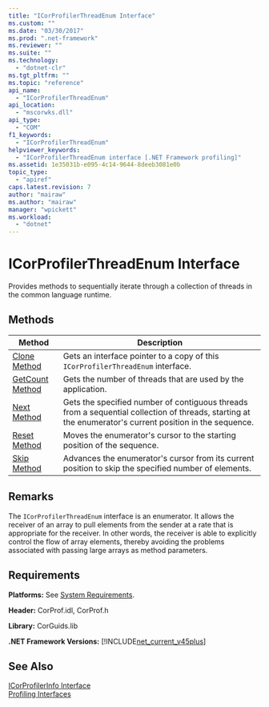 ```yaml
---
title: "ICorProfilerThreadEnum Interface"
ms.custom: ""
ms.date: "03/30/2017"
ms.prod: ".net-framework"
ms.reviewer: ""
ms.suite: ""
ms.technology: 
  - "dotnet-clr"
ms.tgt_pltfrm: ""
ms.topic: "reference"
api_name: 
  - "ICorProfilerThreadEnum"
api_location: 
  - "mscorwks.dll"
api_type: 
  - "COM"
f1_keywords: 
  - "ICorProfilerThreadEnum"
helpviewer_keywords: 
  - "ICorProfilerThreadEnum interface [.NET Framework profiling]"
ms.assetid: 1e35031b-e095-4c14-9644-8deeb3081e0b
topic_type: 
  - "apiref"
caps.latest.revision: 7
author: "mairaw"
ms.author: "mairaw"
manager: "wpickett"
ms.workload: 
  - "dotnet"
---
```

# ICorProfilerThreadEnum Interface
Provides methods to sequentially iterate through a collection of threads in the common language runtime.  
  
## Methods  
  
|Method|Description|  
|------------|-----------------|  
|[Clone Method](../../../../docs/framework/unmanaged-api/profiling/icorprofilerthreadenum-clone-method.md)|Gets an interface pointer to a copy of this `ICorProfilerThreadEnum` interface.|  
|[GetCount Method](../../../../docs/framework/unmanaged-api/profiling/icorprofilerthreadenum-getcount-method.md)|Gets the number of threads that are used by the application.|  
|[Next Method](../../../../docs/framework/unmanaged-api/profiling/icorprofilerthreadenum-next-method.md)|Gets the specified number of contiguous threads from a sequential collection of threads, starting at the enumerator's current position in the sequence.|  
|[Reset Method](../../../../docs/framework/unmanaged-api/profiling/icorprofilerthreadenum-reset-method.md)|Moves the enumerator's cursor to the starting position of the sequence.|  
|[Skip Method](../../../../docs/framework/unmanaged-api/profiling/icorprofilerthreadenum-skip-method.md)|Advances the enumerator's cursor from its current position to skip the specified number of elements.|  
  
## Remarks  
 The `ICorProfilerThreadEnum` interface is an enumerator. It allows the receiver of an array to pull elements from the sender at a rate that is appropriate for the receiver. In other words, the receiver is able to explicitly control the flow of array elements, thereby avoiding the problems associated with passing large arrays as method parameters.  
  
## Requirements  
 **Platforms:** See [System Requirements](../../../../docs/framework/get-started/system-requirements.md).  
  
 **Header:** CorProf.idl, CorProf.h  
  
 **Library:** CorGuids.lib  
  
 **.NET Framework Versions:** [!INCLUDE[net_current_v45plus](../../../../includes/net-current-v45plus-md.md)]  
  
## See Also  
 [ICorProfilerInfo Interface](../../../../docs/framework/unmanaged-api/profiling/icorprofilerinfo-interface.md)  
 [Profiling Interfaces](../../../../docs/framework/unmanaged-api/profiling/profiling-interfaces.md)
